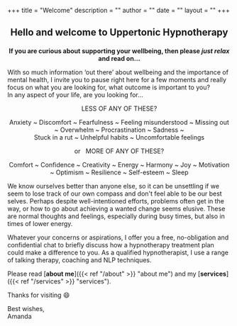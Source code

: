 +++
title = "Welcome"
description = ""
author = ""
date = ""
layout = ""
+++

## <p style="text-align: center;">Hello and welcome to Uppertonic Hypnotherapy

**<center>If you are curious about supporting your wellbeing, then please ***just relax*** and read on…</center>**
 
With so much information ‘out there’ about wellbeing and the importance of mental health, 
I invite you to pause right here for a few moments and really focus on what you are looking for, what outcome is important to you?  
In any aspect of your life, are you looking for...

<p style="text-align: center;">LESS OF ANY OF THESE?
<p style="text-align: center;">Anxiety ~ Discomfort ~ Fearfulness ~ Feeling misunderstood ~ Missing out ~ Overwhelm ~ Procrastination ~ Sadness ~ <br>Stuck in a rut ~ Unhelpful habits ~ Uncomfortable feelings

<p style="text-align: center;">or &nbsp MORE OF ANY OF THESE?
<p style="text-align: center;">Comfort ~ Confidence ~ Creativity ~ Energy ~ Harmony ~ Joy ~ Motivation ~ Optimism ~ Resilience ~ Self-esteem ~ Sleep

We know ourselves better than anyone else, so it can be unsettling if we seem to lose track of our own compass and don't feel able to be our best selves.  Perhaps despite well-intentioned efforts, problems often get in the way, or how to go about achieving a wanted change seems elusive.  These are normal thoughts and feelings, especially during busy times, but also in times of lower energy.

Whatever your concerns or aspirations, I offer you a free, no-obligation and confidential chat to briefly discuss how a hypnotherapy treatment plan could make a difference to you.  As a qualified hypnotherapist, I use a range of talking therapy, coaching and NLP techniques.

Please read [**about me**]({{< ref "/about" >}} "about me") and my [**services**]({{< ref "/services" >}} "services").

Thanks for visiting :smile:

Best wishes, <br>
Amanda

